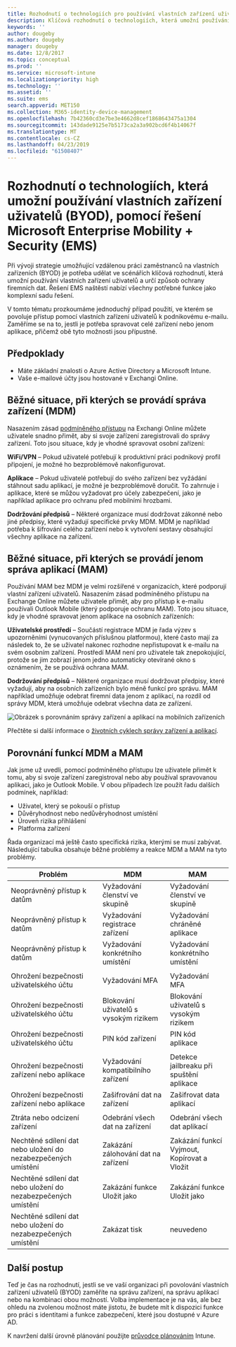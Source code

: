 ```yaml
---
title: Rozhodnutí o technologiích pro používání vlastních zařízení uživatelů (BYOD) pomocí řešení EMS
description: Klíčová rozhodnutí o technologiích, která umožní používání vlastních zařízení uživatelů (BYOD) a ochranu firemních dat, pomocí řešení Microsoft Enterprise Mobility + Security
keywords: ''
author: dougeby
ms.author: dougeby
manager: dougeby
ms.date: 12/8/2017
ms.topic: conceptual
ms.prod: ''
ms.service: microsoft-intune
ms.localizationpriority: high
ms.technology: ''
ms.assetid: ''
ms.suite: ems
search.appverid: MET150
ms.collection: M365-identity-device-management
ms.openlocfilehash: 7b42360cd3e7be3e4662d8cef1868643475a1304
ms.sourcegitcommit: 143dade9125e7b5173ca2a3a902bcd6f4b14067f
ms.translationtype: MT
ms.contentlocale: cs-CZ
ms.lasthandoff: 04/23/2019
ms.locfileid: "61508407"
---
```

# <a name="technology-decisions-for-enabling-byod-with-microsoft-enterprise-mobility--security-ems"></a>Rozhodnutí o technologiích, která umožní používání vlastních zařízení uživatelů (BYOD), pomocí řešení Microsoft Enterprise Mobility + Security (EMS)

Při vývoji strategie umožňující vzdálenou práci zaměstnanců na vlastních zařízeních (BYOD) je potřeba udělat ve scénářích klíčová rozhodnutí, která umožní používání vlastních zařízení uživatelů a určí způsob ochrany firemních dat. Řešení EMS naštěstí nabízí všechny potřebné funkce jako komplexní sadu řešení.  

V tomto tématu prozkoumáme jednoduchý případ použití, ve kterém se povoluje přístup pomocí vlastních zařízení uživatelů k podnikovému e-mailu. Zaměříme se na to, jestli je potřeba spravovat celé zařízení nebo jenom aplikace, přičemž obě tyto možnosti jsou přípustné.

## <a name="assumptions"></a>Předpoklady
* Máte základní znalosti o Azure Active Directory a Microsoft Intune.
* Vaše e-mailové účty jsou hostované v Exchangi Online.

## <a name="common-reasons-to-manage-the-device-mdm"></a>Běžné situace, při kterých se provádí správa zařízení (MDM)
Nasazením zásad [podmíněného přístupu](https://docs.microsoft.com/azure/active-directory/active-directory-conditional-access-azure-portal) na Exchangi Online můžete uživatele snadno přimět, aby si svoje zařízení zaregistrovali do správy zařízení. Toto jsou situace, kdy je vhodné spravovat osobní zařízení:

**WiFi/VPN** – Pokud uživatelé potřebují k produktivní práci podnikový profil připojení, je možné ho bezproblémově nakonfigurovat.

**Aplikace** – Pokud uživatelé potřebují do svého zařízení bez vyžádání stáhnout sadu aplikací, je možné je bezproblémově doručit. To zahrnuje i aplikace, které se můžou vyžadovat pro účely zabezpečení, jako je například aplikace pro ochranu před mobilními hrozbami.

**Dodržování předpisů** – Některé organizace musí dodržovat zákonné nebo jiné předpisy, které vyžadují specifické prvky MDM. MDM je například potřeba k šifrování celého zařízení nebo k vytvoření sestavy obsahující všechny aplikace na zařízení.

## <a name="common-reasons-to-only-manage-the-apps-mam"></a>Běžné situace, při kterých se provádí jenom správa aplikací (MAM)
Používání MAM bez MDM je velmi rozšířené v organizacích, které podporují vlastní zařízení uživatelů. Nasazením zásad podmíněného přístupu na Exchange Online můžete uživatele přimět, aby pro přístup k e-mailu používali Outlook Mobile (který podporuje ochranu MAM). Toto jsou situace, kdy je vhodné spravovat jenom aplikace na osobních zařízeních:

**Uživatelské prostředí** – Součástí registrace MDM je řada výzev s upozorněními (vynucovaných příslušnou platformou), které často mají za následek to, že se uživatel nakonec rozhodne nepřistupovat k e-mailu na svém osobním zařízení. Prostředí MAM není pro uživatele tak znepokojující, protože se jim zobrazí jenom jedno automaticky otevírané okno s oznámením, že se používá ochrana MAM.

**Dodržování předpisů** – Některé organizace musí dodržovat předpisy, které vyžadují, aby na osobních zařízeních bylo méně funkcí pro správu. MAM například umožňuje odebrat firemní data jenom z aplikací, na rozdíl od správy MDM, která umožňuje odebrat všechna data ze zařízení.

![Obrázek s porovnáním správy zařízení a aplikací na mobilních zařízeních](./media/byod-app-device-mgmt.png)

Přečtěte si další informace o [životních cyklech správy zařízení a aplikací](introduction-device-app-lifecycles.md).

## <a name="mdm-vs-mam-capability-comparison"></a>Porovnání funkcí MDM a MAM
Jak jsme už uvedli, pomocí podmíněného přístupu lze uživatele přimět k tomu, aby si svoje zařízení zaregistroval nebo aby používal spravovanou aplikaci, jako je Outlook Mobile. V obou případech lze použít řadu dalších podmínek, například:

* Uživatel, který se pokouší o přístup
* Důvěryhodnost nebo nedůvěryhodnost umístění
*   Úroveň rizika přihlášení
* Platforma zařízení

Řada organizací má ještě často specifická rizika, kterými se musí zabývat.  Následující tabulka obsahuje běžné problémy a reakce MDM a MAM na tyto problémy.

| Problém   |   MDM  |   MAM  |
|------------|--------|--------|
|Neoprávněný přístup k datům | Vyžadování členství ve skupině | Vyžadování členství ve skupině |
|Neoprávněný přístup k datům | Vyžadování registrace zařízení | Vyžadování chráněné aplikace |
|Neoprávněný přístup k datům | Vyžadování konkrétního umístění | Vyžadování konkrétního umístění |
| | | |
|Ohrožení bezpečnosti uživatelského účtu| Vyžadování MFA | Vyžadování MFA|
|Ohrožení bezpečnosti uživatelského účtu | Blokování uživatelů s vysokým rizikem | Blokování uživatelů s vysokým rizikem |
|Ohrožení bezpečnosti uživatelského účtu | PIN kód zařízení | PIN kód aplikace |
| | | |
| Ohrožení bezpečnosti zařízení nebo aplikace | Vyžadování kompatibilního zařízení | Detekce jailbreaku při spuštění aplikace |
| Ohrožení bezpečnosti zařízení nebo aplikace | Zašifrování dat na zařízení | Zašifrovat data aplikací |
| | | |
|Ztráta nebo odcizení zařízení | Odebrání všech dat na zařízení | Odebrání všech dat aplikací|
| | | |
| Nechtěné sdílení dat nebo uložení do nezabezpečených umístění | Zakázání zálohování dat na zařízení | Zakázání funkcí Vyjmout, Kopírovat a Vložit|
| Nechtěné sdílení dat nebo uložení do nezabezpečených umístění | Zakázání funkce Uložit jako | Zakázání funkce Uložit jako |
|Nechtěné sdílení dat nebo uložení do nezabezpečených umístění | Zakázat tisk | neuvedeno|

## <a name="next-steps"></a>Další postup
Teď je čas na rozhodnutí, jestli se ve vaší organizaci při povolování vlastních zařízení uživatelů (BYOD) zaměříte na správu zařízení, na správu aplikací nebo na kombinaci obou možností. Volba implementace je na vás, ale bez ohledu na zvolenou možnost máte jistotu, že budete mít k dispozici funkce pro práci s identitami a funkce zabezpečení, které jsou dostupné v Azure AD.  

K navržení další úrovně plánování použijte [průvodce plánováním](planning-guide.md) Intune.
